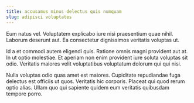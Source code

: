 ```yaml
---
title: accusamus minus delectus quis numquam
slug: adipisci voluptates
---
```


Eum natus vel. Voluptatem explicabo iure nisi praesentium quae nihil. Laborum deserunt aut. Ea consectetur dignissimos veritatis voluptas ut.

Id a et commodi autem eligendi quis. Ratione omnis magni provident aut at. In ut optio molestiae. Et aperiam non enim provident iure soluta voluptas sit odio. Veritatis maiores velit voluptatibus voluptatum dolorum qui qui nisi.

Nulla voluptas odio quas amet est maiores. Cupiditate repudiandae fuga delectus est officiis ut quos. Veritatis hic corporis. Placeat qui quod rerum optio alias. Ullam quo qui sapiente quidem eum veritatis quibusdam tempore porro.
